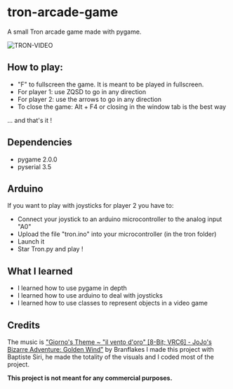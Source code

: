 # tron-arcade-game
A small Tron arcade game made with pygame.

![TRON-VIDEO](https://user-images.githubusercontent.com/58117735/114519391-a9783700-9c40-11eb-9331-6b129b81daa9.gif)
## How to play:
- "F" to fullscreen the game. It is meant to be played in fullscreen.
- For player 1: use ZQSD to go in any direction
- For player 2: use the arrows to go in any direction
- To close the game: Alt + F4 or closing in the window tab is the best way

... and that's it !

## Dependencies
- pygame 2.0.0
- pyserial 3.5

## Arduino
If you want to play with joysticks for player 2 you have to:
- Connect your joystick to an arduino microcontroller to the analog input "A0"
- Upload the file "tron.ino" into your microcontroller (in the tron folder)
- Launch it 
- Star Tron.py and play !

## What I learned
- I learned how to use pygame in depth
- I learned how to use arduino to deal with joysticks
- I learned how to use classes to represent objects in a video game

## Credits
The music is ["Giorno's Theme ~ "il vento d'oro" [8-Bit; VRC6] - JoJo's Bizarre Adventure: Golden Wind"](https://www.youtube.com/watch?v=VwUGpudY4Vw) by Branflakes
I made this project with Baptiste Siri, he made the totality of the visuals and I coded most of the project.






**This project is not meant for any commercial purposes.**
